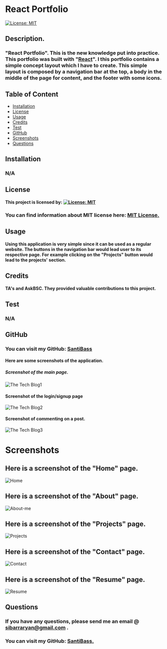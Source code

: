 

# React Portfolio

[![License: MIT](https://img.shields.io/badge/License-MIT-yellow.svg)](https://opensource.org/licenses/MIT)

## Description.
### "React Portfolio". This is the new knowledge put into practice. This portfolio was built with "[React](https://reactjs.org/)". I this portfolio contains a simple concept layout which I have to create. This simple layout is composed by a navigation bar at the top, a body in the middle of the page for content, and the footer with some icons.
## Table of Content
* [Installation](#installation)
* [License](#license)
* [Usage](#usage)
* [Credits](#credits)
* [Test](#test)
* [GitHub](#github)
* [Screenshots](#screenshots)
* [Questions](#questions)

## Installation
### N/A

## License
#### This project is licensed by:  [![License: MIT](https://img.shields.io/badge/License-MIT-yellow.svg)](https://opensource.org/licenses/MIT)

### You can find information about MIT license here: [MIT License.](https://choosealicense.com/licenses/mit/)

## Usage
#### Using this application is very simple since it can be used as a regular website. The buttons in the navigation bar would lead user to its respective page. For example  clicking on the "Projects" button would lead to the projects' section.


## Credits
#### TA's and AskBSC. They provided valuable contributions to this project.

## Test

### N/A

## GitHub

### You can visit my GitHub: [SantiBass](https://github.com/SantiBass)


#### Here are some screenshots of the application.
##### Screenshot of the main page.
![The Tech Blog1](https://user-images.githubusercontent.com/90415841/149456673-759b1a40-554b-4306-85f4-927e2df005f3.png)
#### Screenshot of the login/signup page 
![The Tech Blog2](https://user-images.githubusercontent.com/90415841/149456671-bca6d709-e65c-4cb9-b643-1b5ba345ea64.png)
#### Screenshot of commenting on a post.
![The Tech Blog3](https://user-images.githubusercontent.com/90415841/149456679-8c80c1b5-d915-4e16-ad39-a90ca0fec8c0.png)

# Screenshots
## Here is a screenshot of the "Home" page.
![Home](https://user-images.githubusercontent.com/90415841/155798864-265ffe3c-153e-4dcd-94a2-e04cbd9c4b90.png)
## Here is a screenshot of the "About" page.
![About-me](https://user-images.githubusercontent.com/90415841/155798738-5fa3b6cf-7d9d-4f9a-b85f-d7b3b0644ff2.png)
## Here is a screenshot of the "Projects" page.
![Projects](https://user-images.githubusercontent.com/90415841/155798798-cd677914-7f6c-4190-bb5f-67a2123c3c4f.png)
## Here is a screenshot of the "Contact" page.
![Contact](https://user-images.githubusercontent.com/90415841/155798667-da875157-c4a5-42df-abed-f34a745d6c71.png)
## Here is a screenshot of the "Resume" page.
![Resume](https://user-images.githubusercontent.com/90415841/155798600-dda3cde9-d7c2-453f-acc2-66f1eb2ac76f.png)

## Questions
### If you have any questions, please send me an email @ sibarraryan@gmail.com . 
### You can visit my GitHub: [SantiBass.](https://github.com/SantiBass)
<!-- ### Also, you can put this application into action by using this link: [React-Portfolio]()  . -->







